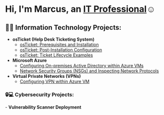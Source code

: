 <h1>Hi, I'm Marcus, an <a href="https://www.linkedin.com/in/marcus-mease/">IT Professional</a>☺</h1>

<h2>👨‍💻 Information Technology Projects:</h2>

- <b>osTicket (Help Desk Ticketing System)</b>
  - [osTicket: Prerequisites and Installation](https://github.com/MMease/osticket-prereqs)
  - [osTicket: Post-Installation Configuration](https://github.com/MMease/post-install-config)
  - [osTicket: Ticket Lifecycle Examples](https://github.com/MMease/ticket-lifecycle)
- <b>Microsoft Azure</b>
  - [Configuring On-premises Active Directory within Azure VMs](https://github.com/MMease/On-premises-Active-Directory-Deployed-in-the-Cloud-Azure-)
  - [Network Security Groups (NSGs) and Inspecting Network Protocols](https://github.com/MMease/Network-Security-Groups-NSGs-and-Inspecting-Traffic-Between-Azure-Virtual-Machines)
- <b>Virtual Private Networks (VPNs)</b>
  - [Configuring VPN within Azure VM](https://github.com/MMease/Virtual-Private-Netwroks-VPNs-)

<h3>🔒💻 Cybersecurity Projects:</h3>
- <b>Vulnerability Scanner Deployment </b>
 
